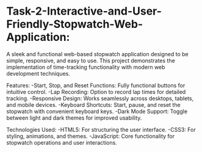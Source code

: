 # Task-2-Interactive-and-User-Friendly-Stopwatch-Web-Application:
A sleek and functional web-based stopwatch application designed to be simple, responsive, and easy to use. This project demonstrates the implementation of time-tracking functionality with modern web development techniques.

Features:
-Start, Stop, and Reset Functions: Fully functional buttons for intuitive control.
-Lap Recording: Option to record lap times for detailed tracking.
-Responsive Design: Works seamlessly across desktops, tablets, and mobile devices.
-Keyboard Shortcuts: Start, pause, and reset the stopwatch with convenient keyboard keys.
-Dark Mode Support: Toggle between light and dark themes for improved usability.

Technologies Used:
-HTML5: For structuring the user interface.
-CSS3: For styling, animations, and themes.
-JavaScript: Core functionality for stopwatch operations and user interactions.
